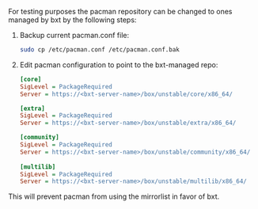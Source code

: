 For testing purposes the pacman repository can be changed to ones managed by bxt by the following steps:

1. Backup current pacman.conf file:
   ```bash
   sudo cp /etc/pacman.conf /etc/pacman.conf.bak
   ```
   
2. Edit pacman configuration to point to the bxt-managed repo:
   ```ini
   [core]
   SigLevel = PackageRequired
   Server = https://<bxt-server-name>/box/unstable/core/x86_64/

   [extra]
   SigLevel = PackageRequired
   Server = https://<bxt-server-name>/box/unstable/extra/x86_64/

   [community]
   SigLevel = PackageRequired
   Server = https://<bxt-server-name>/box/unstable/community/x86_64/
    
   [multilib]
   SigLevel = PackageRequired
   Server = https://<bxt-server-name>/box/unstable/multilib/x86_64/
   ```

This will prevent pacman from using the mirrorlist in favor of bxt.
